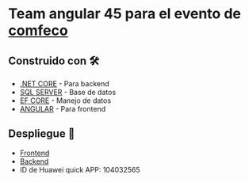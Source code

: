 # Team angular 45 para el evento de [comfeco](https://www.notion.so/Proyecto-Comfeco-15c64dbfad50403fb1e8263284ff0877)

## Construido con 🛠️
* [.NET CORE](https://dotnet.microsoft.com/download) - Para backend
* [SQL SERVER](https://www.microsoft.com/en-us/sql-server/sql-server-downloads) - Base de datos 
* [EF CORE](https://docs.microsoft.com/en-us/ef/core/) - Manejo de datos 
* [ANGULAR](https://angular.io/docs) - Para frontend


## Despliegue  🔧

* [Frontend](https://team45.comfeco.cristiangerani.com/)
* [Backend](https://comfeco.cristiangerani.com/swagger/index.html)
* ID de Huawei quick APP: 104032565
